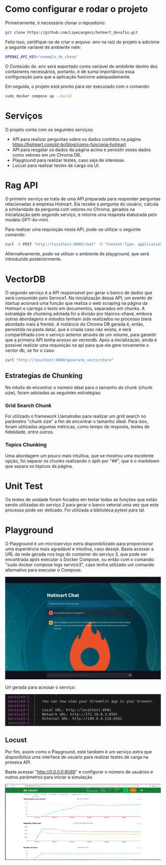 # Como configurar e rodar o projeto

Primeiramente, é necessário clonar o repositório:

```bash
git clone https://github.com/LipeLangoni/hotmart_desafio.git
```

Feito isso, certifique-se de criar o arquivo .env na raiz do projeto e adicione a seguinte variável de ambiente nele:

```bash
OPENAI_API_KEY="exemplo_de_chave"
```
O Conteúdo do .env será exportado como variável de ambiênte dentro dos containeres necessários, portanto, é de suma importância essa configuração para que a aplicação funcione adequadamente.

Em seguida, o projeto está pronto para ser executado com o comando:

```bash
sudo docker compose up --build
```
# Serviços

O projeto conta com os seguintes serviços:

- API para realizar perguntas sobre os dados contidos na página https://hotmart.com/pt-br/blog/como-funciona-hotmart
- API para resgatar os dados da página acima e persistir esses dados como vetores em um Chroma DB.
- Playground para realizar testes, caso seja de interesse.
- Locust para realizar testes de carga via UI.


# Rag API

O primeiro serviço se trata de uma API preparada para responder perguntas relacionadas à empresa Hotmart. Ela recebe a pergunta do usuário, calcula a similaridade da pergunta com vetores no Chroma, gerados na inicialização pelo segundo serviço, e retorna uma resposta elaborada pelo modelo GPT-4o-mini.

Para realizar uma requisição nesta API, pode-se utilizar o seguinte comando:

```bash
curl -X POST "http://localhost:8000/chat" -H "Content-Type: application/json" -d '{"text": "como vender com hotmart?"}'
```

Alternativamente, pode-se utilizar o ambiente de playground, que será introduzido posteriormente.

# VectorDB

O segundo serviço é a API responsável por gerar o banco de dados que será consumido pelo Service1. Na inicialização dessa API, um evento de startup acionará uma função que realiza o web scraping na página da Hotmart e carrega o texto em documentos, separados em chunks. A estratégia de chunking adotada foi a divisão por tópicos-chave, embora outras abordagens e estudos tenham sido realizados no processo (será abordado mais à frente). A instância do Chroma DB gerada é, então, persistida na pasta data/, que é criada caso não exista, e será compartilhada com o serviço anterior através de um volume, para garantir que a primeira API tenha acesso ao vectordb. Após a inicialização, ainda é possível realizar uma requisição na api para que ela gere novamente o vector db, se for o caso:

```bash
curl "http://localhost:8080/generate_vectorstore"
```

## Estrategias de Chunking

No intuito de encontrar o número ideal para o tamanho do chunk (chunk size), foram adotadas as seguintes estratégias:

### Grid Search Chunk

Foi utilizado o framework LlamaIndex para realizar um grid search no parâmetro "chunk size" a fim de encontrar o tamanho ideal. Para isso, foram utilizadas algumas métricas, como tempo de resposta, testes de fidelidade, entre outros.

### Topics Chunking

Uma abordagem um pouco mais intuitiva, que se mostrou uma excelente opção, foi separar os chunks realizando o split por "##", que é o markdown que separa os tópicos da página.

# Unit Test

Os testes de unidade foram focados em testar todas as funções que estão sendo utilizadas do serviço 2 para gerar o banco vetorial uma vez que este processo pode ser delicado. Foi utilizada a biblioteca pytest para tal.


# Playground

O Playground é um microserviço extra disponibilizado para proporcionar uma experiência mais agradável e intuitiva, caso deseje. Basta acessar a URL da rede gerada nos logs do container do serviço 3, que pode ser encontrada após executar o Docker Compose, ou então com o comando: "sudo docker compose logs service3", caso tenha utilizado um comando alternativo para executar o Compose.

![plaground](img/homart.png)

Url gerada para acessar o serviço:

![url](img/url.png)


## Locust

Por fim, assim como o Playground, este também é um serviço extra que disponibiliza uma interface de usuário para realizar testes de carga na primeira API.

Basta acessar "http://0.0.0.0:8089" e configurar o número de usuários e outros parâmetros para iniciar a simulação.


![locust](img/locust.png)

